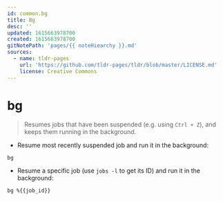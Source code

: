 ```yaml
---
id: common.bg
title: Bg
desc: ''
updated: 1615663978700
created: 1615663978700
gitNotePath: 'pages/{{ noteHiearchy }}.md'
sources:
  - name: tldr-pages
    url: 'https://github.com/tldr-pages/tldr/blob/master/LICENSE.md'
    license: Creative Commons
---
```

# bg

> Resumes jobs that have been suspended (e.g. using `Ctrl + Z`), and keeps them running in the background.

- Resume most recently suspended job and run it in the background:

`bg`

- Resume a specific job (use `jobs -l` to get its ID) and run it in the background:

`bg %{{job_id}}`

